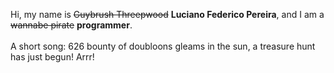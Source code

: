 Hi, my name is ~~Guybrush Threepwood~~ **Luciano Federico Pereira**, and I am a ~~wannabe pirate~~ **programmer**.<br><br>A short song: 626 bounty of doubloons gleams in the sun, a treasure hunt has just begun! Arrr!
